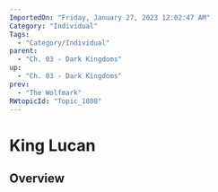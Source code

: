 ```yaml
---
ImportedOn: "Friday, January 27, 2023 12:02:47 AM"
Category: "Individual"
Tags:
  - "Category/Individual"
parent:
  - "Ch. 03 - Dark Kingdoms"
up:
  - "Ch. 03 - Dark Kingdoms"
prev:
  - "The Wolfmark"
RWtopicId: "Topic_1808"
---
```

# King Lucan
## Overview
